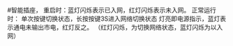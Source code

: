 #智能插座，
 	重启时：蓝灯闪烁表示已入网，红灯闪烁表示未入网。
 	正常运行时：
 		单次按键切换状态，长按按键3S进入网络切换状态
  		灯亮即电源指示，蓝灯表示通电未输出市电，红灯反之。
  		（红灯闪烁，为切换网络状态，蓝灯闪烁为以入网）